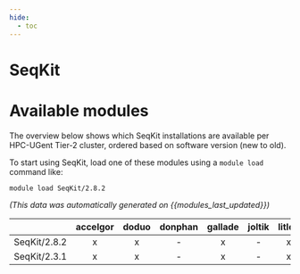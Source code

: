 ```yaml
---
hide:
  - toc
---
```


SeqKit
======

# Available modules


The overview below shows which SeqKit installations are available per HPC-UGent Tier-2 cluster, ordered based on software version (new to old).

To start using SeqKit, load one of these modules using a `module load` command like:

```shell
module load SeqKit/2.8.2
```

*(This data was automatically generated on {{modules_last_updated}})*  

| |accelgor|doduo|donphan|gallade|joltik|litleo|shinx|
| :---: | :---: | :---: | :---: | :---: | :---: | :---: | :---: |
|SeqKit/2.8.2|x|x|-|x|-|x|x|
|SeqKit/2.3.1|x|x|-|x|-|x|x|
